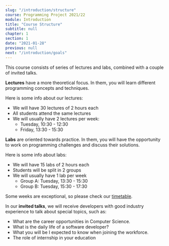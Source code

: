 ```yaml
---
slug: "/introduction/structure"
course: Programming Project 2021/22
module: Introduction
title: "Course Structure"
subtitle: null
chapter: 1
section: 1
date: "2021-01-28"
previous: null
next: "/introduction/goals"
---
```

 
This course consists of series of lectures and labs, combined with a couple of invited talks.

**Lectures** have a more theoretical focus. In them, you will learn different programming concepts and techniques.

Here is some info about our lectures:

- We will have 30 lectures of 2 hours each
- All students attend the same lectures
- We will usually have 2 lectures per week:
  - Tuesday, 10:30 - 12:30
  - Friday, 13:30 - 15:30

**Labs** are oriented towards practice. In them, you will have the opportunity to work on programming challenges and discuss their solutions.

Here is some info about labs:

- We will have 15 labs of 2 hours each
- Students will be split in 2 groups
- We will usually have 1 lab per week
  - Group A: Tuesday, 13:30 - 15:30 
  - Group B: Tuesday, 15:30 - 17:30

Some weeks are exceptional, so please check our [timetable](https://www.unibz.it/en/timetable/?searchByKeywords=Programming+Project&sourceId=unibz&department=22&degree=13441%2C13584&studyPlan=17692%2C18234&fromDate=2022-03-01&toDate=2022-09-30).


In our **invited talks**, we will receive developers with good industry experience to talk about special topics, such as:
  - What are the career opportunities in Computer Science.
  - What is the daily life of a software developer?
  - What you will be I expected to know when joining the workforce.
  - The role of internship in your education
	